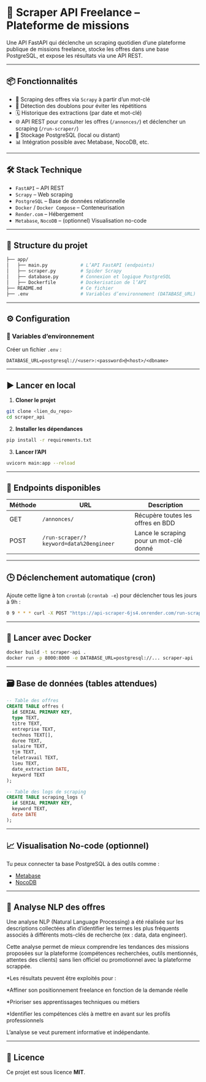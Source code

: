 

# 🚀 Scraper API Freelance – Plateforme de missions

Une API FastAPI qui déclenche un scraping quotidien d’une plateforme publique de missions freelance, stocke les offres dans une base PostgreSQL, et expose les résultats via une API REST.

---

## 📦 Fonctionnalités

* 🔎 Scraping des offres via `Scrapy` à partir d’un mot-clé
* 🧠 Détection des doublons pour éviter les répétitions
* 🗓️ Historique des extractions (par date et mot-clé)
* 🌐 API REST pour consulter les offres (`/annonces/`) et déclencher un scraping (`/run-scraper/`)
* 💾 Stockage PostgreSQL (local ou distant)
* 📊 Intégration possible avec Metabase, NocoDB, etc.

---

## 🛠️ Stack Technique

* `FastAPI` – API REST
* `Scrapy` – Web scraping
* `PostgreSQL` – Base de données relationnelle
* `Docker` / `Docker Compose` – Conteneurisation
* `Render.com` – Hébergement
* `Metabase`, `NocoDB` – (optionnel) Visualisation no-code

---

## 🧱 Structure du projet

```bash
├── app/
│   ├── main.py            # L’API FastAPI (endpoints)
│   ├── scraper.py         # Spider Scrapy
│   ├── database.py        # Connexion et logique PostgreSQL
│   ├── Dockerfile         # Dockerisation de l’API
├── README.md              # Ce fichier
├── .env                   # Variables d’environnement (DATABASE_URL)
```

---

## ⚙️ Configuration

### 🔐 Variables d’environnement

Créer un fichier `.env` :

```env
DATABASE_URL=postgresql://<user>:<password>@<host>/<dbname>
```

---

## ▶️ Lancer en local

1. **Cloner le projet**

```bash
git clone <lien_du_repo>
cd scraper_api
```

2. **Installer les dépendances**

```bash
pip install -r requirements.txt
```

3. **Lancer l’API**

```bash
uvicorn main:app --reload
```

---

## 🧪 Endpoints disponibles

| Méthode | URL                                     | Description                             |
| ------- | --------------------------------------- | --------------------------------------- |
| GET     | `/annonces/`                            | Récupère toutes les offres en BDD       |
| POST    | `/run-scraper/?keyword=data%20engineer` | Lance le scraping pour un mot-clé donné |

---

## 🕒 Déclenchement automatique (cron)

Ajoute cette ligne à ton `crontab` (`crontab -e`) pour déclencher tous les jours à 9h :

```bash
0 9 * * * curl -X POST "https://api-scraper-6js4.onrender.com/run-scraper/?keyword=data%20engineer"
```

---

## 🐳 Lancer avec Docker

```bash
docker build -t scraper-api .
docker run -p 8000:8000 -e DATABASE_URL=postgresql://... scraper-api
```

---

## 🗃️ Base de données (tables attendues)

```sql
-- Table des offres
CREATE TABLE offres (
  id SERIAL PRIMARY KEY,
  type TEXT,
  titre TEXT,
  entreprise TEXT,
  technos TEXT[],
  duree TEXT,
  salaire TEXT,
  tjm TEXT,
  teletravail TEXT,
  lieu TEXT,
  date_extraction DATE,
  keyword TEXT
);

-- Table des logs de scraping
CREATE TABLE scraping_logs (
  id SERIAL PRIMARY KEY,
  keyword TEXT,
  date DATE
);
```

---

## 📈 Visualisation No-code (optionnel)

Tu peux connecter ta base PostgreSQL à des outils comme :

* [Metabase](https://www.metabase.com/)
* [NocoDB](https://www.nocodb.com/)

---

## 🧠 Analyse NLP des offres

Une analyse NLP (Natural Language Processing) a été réalisée sur les descriptions collectées afin d’identifier les termes les plus fréquents associés à différents mots-clés de recherche (ex : data, data engineer).

Cette analyse permet de mieux comprendre les tendances des missions proposées sur la plateforme (compétences recherchées, outils mentionnés, attentes des clients) sans lien officiel ou promotionnel avec la plateforme scrappée.

*Les résultats peuvent être exploités pour :

*Affiner son positionnement freelance en fonction de la demande réelle

*Prioriser ses apprentissages techniques ou métiers

*Identifier les compétences clés à mettre en avant sur les profils professionnels

L’analyse se veut purement informative et indépendante.

---

## 📄 Licence

Ce projet est sous licence **MIT**.


